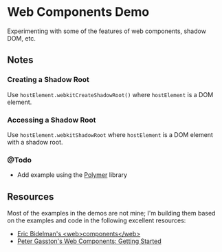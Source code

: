 # Web Components Demo

Experimenting with some of the features of web components, shadow DOM, etc. 

## Notes

### Creating a Shadow Root

Use `hostElement.webkitCreateShadowRoot()` where `hostElement` is a DOM element.

### Accessing a Shadow Root

Use `hostElement.webkitShadowRoot` where `hostElement` is a DOM element with a shadow root.

### @Todo

* Add example using the [Polymer](http://www.polymer-project.org/) library

## Resources

Most of the examples in the demos are not mine; I'm building them based on the examples and code in the following excellent resources:

* [Eric Bidelman's \<web\>components\</web\>](http://html5-demos.appspot.com/static/webcomponents/index.html)
* [Peter Gasston's Web Components: Getting Started](https://speakerdeck.com/stopsatgreen/web-components-getting-started)
